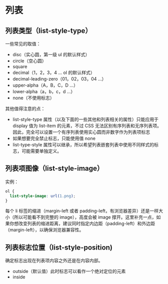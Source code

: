 # 列表

## 列表类型（list-style-type）

一些常见的取值：

- disc（实心圆，第一级 ul 的默认样式）
- circle（空心圆）
- square
- decimal（1，2，3，4 … ol 的默认样式）
- decimal-leading-zero（01，02，03，04 …）
- upper-alpha（A，B，C，D …）
- lower-alpha（a，b，c，d …）
- none（不使用标志）

其他值得注意的点：

- list-style-type 属性（以及下面的一些其他和列表相关的属性）只能应用于 display 值为 list-item 的元素，不过 CSS 无法区别有序列表和无序列表项。因此，完全可以设置一个有序列表使用实心圆而非数字作为列表项标志
- 如果想要完全禁止标志，只能使用值 none
- list-type-style 属性可以继承，所以希望列表嵌套列表中使用不同样式的标志，可能需要单独定义。

## 列表项图像（list-style-image）

实例：

```css
ol {
  list-style-image: url(1.png);
}
```

每个 li 标签的缩进（margin-left 或者 padding-left，有浏览器差异）还是一样大小（所以可能看不到完整的 image），高度会被 image 撑开。这里补充一点，如果你想改变列表的缩进距离，建议同时指定内边距（padding-left）和外边距（margin-left），以确保浏览器兼容性。

## 列表标志位置（list-style-position)

确定标志出现在列表项内容之外还是在内容内部。

- outside（默认值）此时标志可以看作一个绝对定位的元素
- inside
